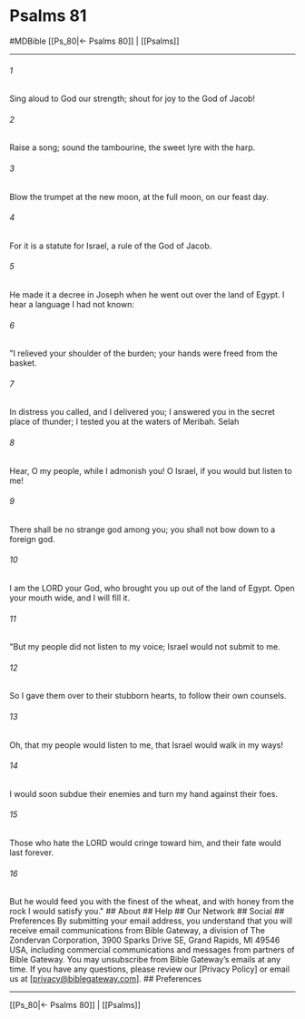 # Psalms 81
#MDBible
[[Ps_80|← Psalms 80]] | [[Psalms]]

***


###### 1 
Sing aloud to God our strength; shout for joy to the God of Jacob! 

###### 2 
Raise a song; sound the tambourine, the sweet lyre with the harp. 

###### 3 
Blow the trumpet at the new moon, at the full moon, on our feast day. 

###### 4 
For it is a statute for Israel, a rule of the God of Jacob. 

###### 5 
He made it a decree in Joseph when he went out over the land of Egypt. I hear a language I had not known: 

###### 6 
"I relieved your shoulder of the burden; your hands were freed from the basket. 

###### 7 
In distress you called, and I delivered you; I answered you in the secret place of thunder; I tested you at the waters of Meribah. Selah 

###### 8 
Hear, O my people, while I admonish you! O Israel, if you would but listen to me! 

###### 9 
There shall be no strange god among you; you shall not bow down to a foreign god. 

###### 10 
I am the LORD your God, who brought you up out of the land of Egypt. Open your mouth wide, and I will fill it. 

###### 11 
"But my people did not listen to my voice; Israel would not submit to me. 

###### 12 
So I gave them over to their stubborn hearts, to follow their own counsels. 

###### 13 
Oh, that my people would listen to me, that Israel would walk in my ways! 

###### 14 
I would soon subdue their enemies and turn my hand against their foes. 

###### 15 
Those who hate the LORD would cringe toward him, and their fate would last forever. 

###### 16 
But he would feed you with the finest of the wheat, and with honey from the rock I would satisfy you." ## About ## Help ## Our Network ## Social ## Preferences By submitting your email address, you understand that you will receive email communications from Bible Gateway, a division of The Zondervan Corporation, 3900 Sparks Drive SE, Grand Rapids, MI 49546 USA, including commercial communications and messages from partners of Bible Gateway. You may unsubscribe from Bible Gateway&rsquo;s emails at any time. If you have any questions, please review our [Privacy Policy] or email us at [privacy@biblegateway.com]. ## Preferences

***

[[Ps_80|← Psalms 80]] | [[Psalms]]
